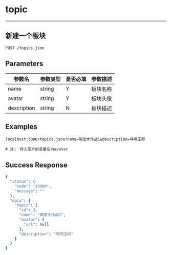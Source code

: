 # topic
---
## 新建一个板块

```
POST /topics.json
```

## Parameters

|参数名|参数类型|是否必填|参数描述|
|-----|--------|-------|--------|
|name|string|Y|板块名称|
|avatar|string|Y|板块头像|
|description|string|N|板块描述|


## Examples
```
localhost:3000/topics.json?name=萌宠大作战1&description=呼呼压抑

# 注： 传入图片的变量名为avatar
```

## Success Response
```ruby
{
  "status": {
    "code": "20000",
    "message": ""
  },
  "data": {
    "topic": {
      "id": 3,
      "name": "萌宠大作战1",
      "avatar": {
        "url": null
      },
      "description": "呼呼压抑"
    }
  }
}
```
